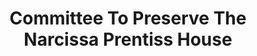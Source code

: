 ---
layout: repo
title: "Committee To Preserve The Narcissa Prentiss House"
id: 19434
permalink: repos/19434/
---